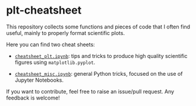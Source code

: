 # plt-cheatsheet
This repository collects some functions and pieces of code that I often find useful, mainly to properly format scientific plots.

Here you can find two cheat sheets:

 - [`cheatsheet_plt.ipynb`](https://nbviewer.jupyter.org/github/AlvaroGI/plt-cheatsheet/blob/main/cheatsheet_plt.ipynb "See cheatsheet_plt.ipynb"): tips and tricks to produce high quality scientific figures using `matplotlib.pyplot`.

 - [`cheatsheet_misc.ipynb`](https://nbviewer.jupyter.org/github/AlvaroGI/plt-cheatsheet/blob/main/cheatsheet_misc.ipynb "See cheatsheet_misc.ipynb"): general Python tricks, focused on the use of Jupyter Notebooks.


If you want to contribute, feel free to raise an issue/pull request. Any feedback is welcome!